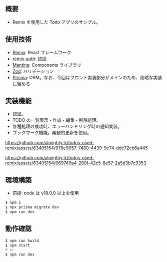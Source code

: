 ## 概要

- Remix を使用した Todo アプリのサンプル。

## 使用技術

- [Remix](https://remix.run/): React フレームワーク
- [remix-auth](https://github.com/sergiodxa/remix-auth): 認証
- [Mantine](https://mantine.dev/): Components ライブラリ
- [Zod](https://zod.dev/): バリデーション
- [Prisma](https://www.prisma.io/): ORM。なお、今回はフロント実装部分がメインのため、簡略な実装に留める

## 実装機能

- 認証。
- TODO の一覧表示・作成・編集・削除処理。
- 各種処理の成功時、エラーハンドリング時の通知実装。
- ブックマーク機能。楽観的更新を使用。

https://github.com/almighty-k/todos-used-remix/assets/63405154/978e9057-7480-4439-9c74-ddc72cb6a445

https://github.com/almighty-k/todos-used-remix/assets/63405154/069749a4-280f-42c5-8e57-2a5d3b7c9353

## 環境構築

- 前提: node は v18.0.0 以上を使用
```bash
$ npm i
$ npx prisma migrate dev
$ npm run dev
```

## 動作確認
```bash
$ npm run build
$ npm start
# or
$ npm run dev
```
